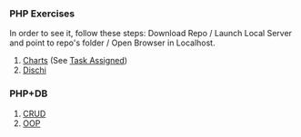 ### PHP Exercises

  In order to see it, follow these steps:
  Download Repo / Launch Local Server and point to repo's folder / Open Browser in Localhost.

1. [Charts](https://github.com/Giampaolo1/php-adv-charts) (See [Task Assigned](https://docs.google.com/document/d/13fTzkUB6mOO0-nUt664OLq73nbVmxs5ljpCvNlpHnyE/edit))
2. [Dischi](https://github.com/Giampaolo1/php-ajax-dischi)

### PHP+DB

1. [CRUD](https://github.com/Giampaolo1/php-crud-read-create-update)
2. [OOP](https://github.com/Giampaolo1/php-oop-2)
<!-- 3. [Laravel](https://github.com/Giampaolo1/laravel-primi-passi) -->
